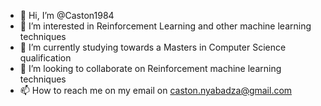 - 👋 Hi, I’m @Caston1984
- 👀 I’m interested in Reinforcement Learning and other machine learning techniques 
- 🌱 I’m currently studying towards a Masters in Computer Science qualification
- 💞️ I’m looking to collaborate on Reinforcement machine learning techniques
- 📫 How to reach me on my email on caston.nyabadza@gmail.com

<!---
Caston1984/Caston1984 is a ✨ special ✨ repository because its `README.md` (this file) appears on your GitHub profile.
You can click the Preview link to take a look at your changes.
--->
